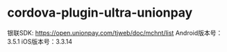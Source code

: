 # cordova-plugin-ultra-unionpay

银联SDK: https://open.unionpay.com/tjweb/doc/mchnt/list
Android版本号：3.5.1
iOS版本号：3.3.14
